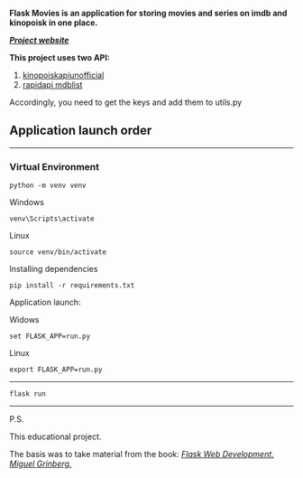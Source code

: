 **Flask Movies is an application for storing movies and series on imdb and kinopoisk in one place.**

[***Project website***](https://flaskmovies.herokuapp.com)

**This project uses two API:**
1) [kinopoiskapiunofficial](https://kinopoiskapiunofficial.tech)
2) [rapidapi mdblist](https://rapidapi.com/linaspurinis/api/mdblist/)

Accordingly, you need to get the keys and add them to utils.py

## Application launch order
***

### Virtual Environment

    python -m venv venv

Windows

    venv\Scripts\activate

Linux

    source venv/bin/activate


Installing dependencies

    pip install -r requirements.txt

Application launch:
    
Widows

    set FLASK_APP=run.py

Linux

    export FLASK_APP=run.py

***

    flask run

***

P.S.

This educational project. 

The basis was to take material from the book:
*[Flask Web Development. Miguel Grinberg.](https://www.flaskbook.com)*